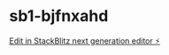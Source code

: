 # sb1-bjfnxahd

[Edit in StackBlitz next generation editor ⚡️](https://stackblitz.com/~/github.com/OmarAyesh2/sb1-bjfnxahd)